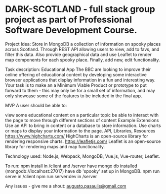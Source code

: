 # DARK-SCOTLAND - full stack group project as part of Professional Software Development Course.

Project Idea: Store in MongoDB a collection of information on spooky places across Scotland.
Through REST API allowing users to view, add to favs, and filter this data. Also provide geographical data
and use Leaflet to render map components for each spooky place. Finally, add new, edit functionality.


Task description: 
Educational App
The BBC are looking to improve their online offering of educational content by developing some interactive browser applications that display information in a fun and interesting way. Your task is to make an a Minimum Viable Product or prototype to put forward to them - this may only be for a small set of information, and may only showcase some of the features to be included in the final app.

MVP
A user should be able to:

view some educational content on a particular topic
be able to interact with the page to move through different sections of content
Example Extensions
Use an API to bring in content or a database to store information.
Use charts or maps to display your information to the page.
API, Libraries, Resources
https://www.highcharts.com/ HighCharts is an open-source library for rendering responsive charts.
https://leafletjs.com/ Leaflet is an open-source library for rendering maps and map functionality.

Technology used:
Node.js, Webpack, MongoDB, Vue.js, Vue-router, Leaflet.

To run:
npm install in /client and /server
have mongo db installed (mongodb://localhost:27017)
have db 'spooky' set up in MongoDB.
npm run serve in /client
npm run server:dev in /server

Any issues - give me a shout: augusto.pasaulis@gmail.com

